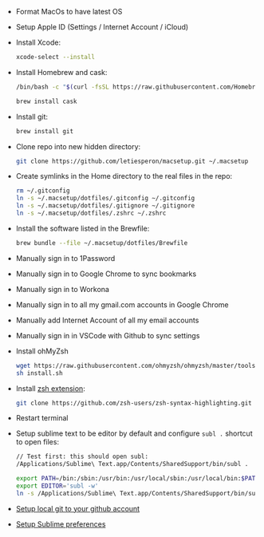 * Format MacOs to have latest OS
* Setup Apple ID (Settings / Internet Account / iCloud)

* Install Xcode:
  ```bash
  xcode-select --install
  ```

* Install Homebrew and cask:
  ```bash
  /bin/bash -c "$(curl -fsSL https://raw.githubusercontent.com/Homebrew/install/HEAD/install.sh)"

  brew install cask
  ```

* Install git:
  ```bash
  brew install git
  ```

* Clone repo into new hidden directory:
  ```bash
  git clone https://github.com/letiesperon/macsetup.git ~/.macsetup
  ```

* Create symlinks in the Home directory to the real files in the repo:
  ```bash
  rm ~/.gitconfig
  ln -s ~/.macsetup/dotfiles/.gitconfig ~/.gitconfig
  ln -s ~/.macsetup/dotfiles/.gitignore ~/.gitignore
  ln -s ~/.macsetup/dotfiles/.zshrc ~/.zshrc
  ```

* Install the software listed in the Brewfile:
  ```bash
  brew bundle --file ~/.macsetup/dotfiles/Brewfile
  ```

* Manually sign in to 1Password
* Manually sign in to Google Chrome to sync bookmarks
* Manually sign in to Workona
* Manually sign in to all my gmail.com accounts in Google Chrome
* Manually add Internet Account of all my email accounts
* Manually sign in in VSCode with Github to sync settings

* Install ohMyZsh
  ```bash
  wget https://raw.githubusercontent.com/ohmyzsh/ohmyzsh/master/tools/install.sh
  sh install.sh
  ```

* Install [zsh extension](https://formulae.brew.sh/formula/zsh-syntax-highlighting):
  ```bash
  git clone https://github.com/zsh-users/zsh-syntax-highlighting.git ${ZSH_CUSTOM:-~/.oh-my-zsh/custom}/plugins/zsh-syntax-highlighting
  ```

* Restart terminal

* Setup sublime text to be editor by default and configure `subl .` shortcut to open files:
  ```bash
  // Test first: this should open subl:
  /Applications/Sublime\ Text.app/Contents/SharedSupport/bin/subl .

  export PATH=/bin:/sbin:/usr/bin:/usr/local/sbin:/usr/local/bin:$PATH
  export EDITOR='subl -w'
  ln -s /Applications/Sublime\ Text.app/Contents/SharedSupport/bin/subl /usr/local/bin/subl
  ```

* [Setup local git to your github account](https://gist.github.com/letiesperon/ce8217bc99195032f9dda3c67b424150)
* [Setup Sublime preferences](https://gist.github.com/letiesperon/7090a100902871cb2b9f6941a1f430ed)


